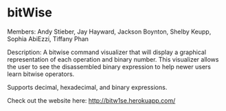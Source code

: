 # bitWise

Members: Andy Stieber, Jay Hayward, Jackson Boynton, Shelby Keupp, Sophia AbiEzzi, Tiffany Phan


Description: 
A bitwise command visualizer that will display a graphical representation of each operation and binary number. This visualizer allows the user to see the disassembled binary expression to help newer users learn bitwise operators.

Supports decimal, hexadecimal, and binary expressions.


Check out the website here: http://bitw1se.herokuapp.com/

